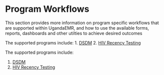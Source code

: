 # Program Workflows

This section provides more information on program specific workflows that are supported within UgandaEMR, and how to use the available forms, reports, dashboards and other utilties to achieve desired outcomes

The supported programs include: 1. [DSDM](differentiated-service-delivery-models-dsdm.md) 2. [HIV Recency Testing](hiv-recency-testing.md)

The supported programs include:
1. [DSDM](differentiated-service-delivery-models-dsdm.md) 
2. [HIV Recency Testing](hiv-recency-testing.md)